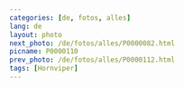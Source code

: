 ```yaml
---
categories: [de, fotos, alles]
lang: de
layout: photo
next_photo: /de/fotos/alles/P0000082.html
picname: P0000110
prev_photo: /de/fotos/alles/P0000112.html
tags: [Hornviper]
---
```

